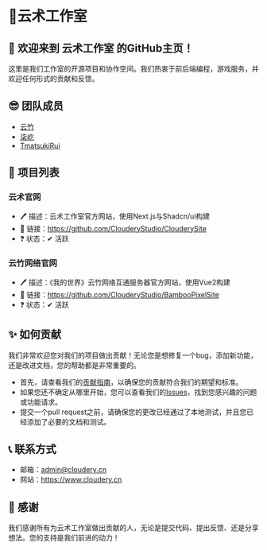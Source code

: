 # 📕云术工作室
  
## 👋 欢迎来到 **云术工作室** 的GitHub主页！  
  
这里是我们工作室的开源项目和协作空间。我们热衷于前后端编程，游戏服务，并欢迎任何形式的贡献和反馈。  
  
## 😎 团队成员  
  
- [云竹](https://github.com/yunzhu666)  
- [柒屹](https://github.com/JustQiyi)
- [TmatsukiRui](https://github.com/Tmatsukirui)
  
## 👀 项目列表
  
### 云术官网
  
- 🖊 描述：云术工作室官方网站，使用Next.js与Shadcn/ui构建
- 🔗 链接：https://github.com/ClouderyStudio/ClouderySite
- ❓ 状态：✔ 活跃  

### 云竹网络官网
  
- 🖊 描述：《我的世界》云竹网络互通服务器官方网站，使用Vue2构建
- 🔗 链接：https://github.com/ClouderyStudio/BambooPixelSite
- ❓ 状态：✔ 活跃  
  
## ✨ 如何贡献  
  
我们非常欢迎您对我们的项目做出贡献！无论您是想修复一个bug，添加新功能，还是改进文档，您的帮助都是非常重要的。  
  
- 首先，请查看我们的[贡献指南](https://github.com/ClouderyStudio/.github/blob/main/profile/CONTRIBUTING.md)，以确保您的贡献符合我们的期望和标准。  
- 如果您还不确定从哪里开始，您可以查看我们的[Issues](https://github.com/ClouderyStudio/.github/issues)，找到您感兴趣的问题或功能请求。  
- 提交一个pull request之前，请确保您的更改已经通过了本地测试，并且您已经添加了必要的文档和测试。  
  
## 📞 联系方式  
  
- 邮箱：admin@cloudery.cn  
- 网站：https://www.cloudery.cn
  
## 👏 感谢  
  
我们感谢所有为云术工作室做出贡献的人，无论是提交代码、提出反馈、还是分享想法。您的支持是我们前进的动力！

